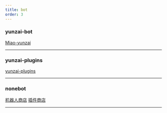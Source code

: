 ```yaml
---
title: bot
order: 3
---
```


### yunzai-bot

[Miao-yunzai](https://gitee.com/yoimiya-kokomi)

---

### yunzai-plugins

[yunzai-plugins](https://gitee.com/yhArcadia/Yunzai-Bot-plugins-index)

---

### nonebot

[机器人商店](https://nonebot.dev/store/bots)
[插件商店](https://v2.nonebot.dev/store)

---
